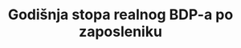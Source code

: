 ﻿---
title: 'Godišnja stopa realnog BDP-a po zaposleniku'
permalink: /8-2-1/
sdg_goal: 8
layout: indicator
indicator: 8.2.1
indicator_variable: output_per_job
graph: longitudinal
graph_type_description: Line  graph
graph_status_notes: Graphed
variable_description: null
variable_notes: null
un_designated_tier: '1'
un_custodial_agency: 'ILO  (Partnering  Agencies:  World  Bank,  UNSD)'
target_id: '8.2'
has_metadata: true
rationale_interpretation: >-
  Gospodarski rast u nekoj zemlji može se pripisati povećanju zaposlenosti ili u prosjeku povećanoj produktivnosti onih koji su zaposleni. Posljednji efekt može se opisati kroz statistiku produktivnosti rada i samim time predstavlja ključnu mjeru ekonomskog i tržišnog učinka na tržištu rada.
goal_meta_link: 'http://unstats.un.org/sdgs/files/metadata-compilation/Metadata-Goal-8.pdf'
goal_meta_link_page: 3
indicator_name: 'Godišnja stopa realnog BDP-a po zaposleniku'
target: >-
  Cilj je postići višu razinu ekonomske produktivnosti kroz raznolikost, tehnološki napredak i inovacije, s naglaskom na sektore s visokom dodanom vrijednošću i radno intezivnim sektorima.
indicator_definition: >-
  Ovaj pokazatelj je mjera rasta produktivnosti rada koja se izračunava kao godišnja stopa rasta i to: BDP-a po tržišnim cijenama za ukupno gospodarstvo stavljeno u omjer s ukupnom zaposlenošću. Zaposlenost se u ovom slučaju odnosi na prosječan broj zaposlenih s jednim ili više plačenih poslova u jednoj godini.
source_title: null
source_notes: null
published: true
actual_indicator_available: Annual  growth  rate  of  business  sector  output  per  job
periodicity: 'Annual,  quarterly  available'
time_period: 1947-2016  available
unit_of_measure: Percent  change
comments_and_limitations: >-
  Business  sector  output  is  based  on  GDP,  but  includes  only  a  subset  of  the  goods  and  services  included  in  GDP.  The  business  sector  comprises  about  75  percent  of  GDP  since  it  must  exclude  those  portions  of  the  economy  for  which  productivity  measures  cannot  be  constructed.  General  government,  the  output  of  the  employees  of  nonprofit  institutions  and  private  households,  and  the  rental  value  of  owner-occupied  real  estate  are  excluded.
actual_indicator_available_description: >-
  The  measure  describes  the  relationship  between  real  output  and  one  measure  of  labor  input  involved  in  its  production.  Measures  of  growth  in  output  per  job  show  the  changes  from  period  to  period  in  the  amount  of  goods  and  services  produced  per  job.  They  reflect  the  joint  effects  of  many  influences,  including  changes  in  technology;  capital  investment;  level  of  output;  utilization  of  capacity,  energy,  and  materials;  the  organization  of  production;  managerial  skill;  and  the  characteristics  and  effort  of  the  work  force.
us_method_of_computation: >-
  Output  per  job  is  calculated  by  dividing  an  index  of  real  output  by  an  index  of  the  number  of  jobs  of  all  persons,  including  employees,  proprietors,  and  unpaid  family  workers.
source_url: 'http://www.bls.gov/lpc/'
graph_title: US  annual  growth  rate  of  business  sector  output  per  job
source_agency_staff_name: BLS  Division  of  International  Technical  Cooperation  staff
source_agency_survey_dataset: U.S.  Bureau  of  Labor  Statistics
date_metadata_updated: October  2017
source_agency_staff_email: ITCinfo@bls.gov
date_of_national_source_publication: September  2017
scheduled_update_by_national_source: March  2018  (Preliminary  annual  data  published  February  2018)  

---